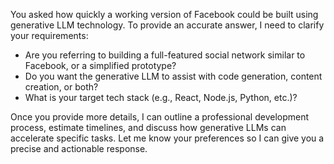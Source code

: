 You asked how quickly a working version of Facebook could be built using generative LLM technology. To provide an accurate answer, I need to clarify your requirements:

- Are you referring to building a full-featured social network similar to Facebook, or a simplified prototype?
- Do you want the generative LLM to assist with code generation, content creation, or both?
- What is your target tech stack (e.g., React, Node.js, Python, etc.)?

Once you provide more details, I can outline a professional development process, estimate timelines, and discuss how generative LLMs can accelerate specific tasks. Let me know your preferences so I can give you a precise and actionable response.